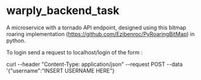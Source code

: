 # warply_backend_task
A microservice with a tornado API endpoint, designed using this bitmap roaring implementation
(https://github.com/Ezibenroc/PyRoaringBitMap) in python.   

To login send a request to localhost/login of the form :
           
curl --header "Content-Type: application/json" 
     --request POST 
     --data '{"username":"INSERT USERNAME HERE"}

